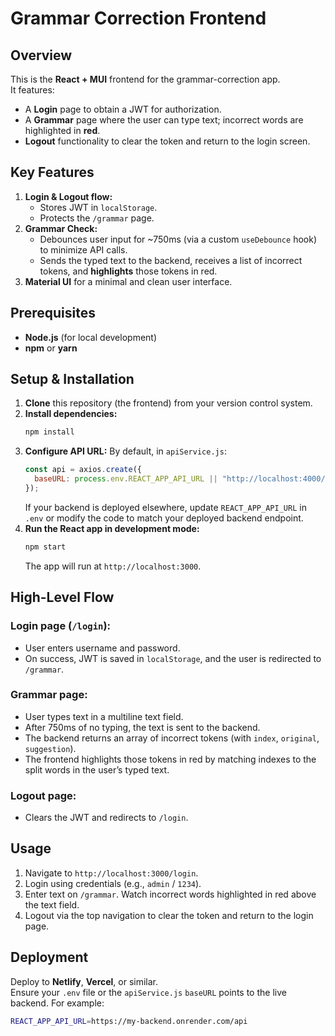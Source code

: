 # Grammar Correction Frontend

## Overview

This is the **React + MUI** frontend for the grammar-correction app.  
It features:

- A **Login** page to obtain a JWT for authorization.
- A **Grammar** page where the user can type text; incorrect words are highlighted in **red**.
- **Logout** functionality to clear the token and return to the login screen.

## Key Features

1. **Login & Logout flow:**
   - Stores JWT in `localStorage`.
   - Protects the `/grammar` page.
2. **Grammar Check:**
   - Debounces user input for ~750ms (via a custom `useDebounce` hook) to minimize API calls.
   - Sends the typed text to the backend, receives a list of incorrect tokens, and **highlights** those tokens in red.
3. **Material UI** for a minimal and clean user interface.

## Prerequisites

- **Node.js** (for local development)
- **npm** or **yarn**

## Setup & Installation

1. **Clone** this repository (the frontend) from your version control system.
2. **Install dependencies:**
   ```bash
   npm install
   ```
3. **Configure API URL:**
   By default, in `apiService.js`:
   ```javascript
   const api = axios.create({
     baseURL: process.env.REACT_APP_API_URL || "http://localhost:4000/api",
   });
   ```
   If your backend is deployed elsewhere, update `REACT_APP_API_URL` in `.env` or modify the code to match your deployed backend endpoint.
4. **Run the React app in development mode:**
   ```bash
   npm start
   ```
   The app will run at `http://localhost:3000`.

## High-Level Flow

### Login page (`/login`):

- User enters username and password.
- On success, JWT is saved in `localStorage`, and the user is redirected to `/grammar`.

### Grammar page:

- User types text in a multiline text field.
- After 750ms of no typing, the text is sent to the backend.
- The backend returns an array of incorrect tokens (with `index`, `original`, `suggestion`).
- The frontend highlights those tokens in red by matching indexes to the split words in the user’s typed text.

### Logout page:

- Clears the JWT and redirects to `/login`.

## Usage

1. Navigate to `http://localhost:3000/login`.
2. Login using credentials (e.g., `admin` / `1234`).
3. Enter text on `/grammar`. Watch incorrect words highlighted in red above the text field.
4. Logout via the top navigation to clear the token and return to the login page.

## Deployment

Deploy to **Netlify**, **Vercel**, or similar.  
Ensure your `.env` file or the `apiService.js` `baseURL` points to the live backend.
For example:

```bash
REACT_APP_API_URL=https://my-backend.onrender.com/api
```
